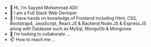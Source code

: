 - 👋 Hi, I’m Sayyed Mohammad ADil
- 👀 I am a Full Stack Web Devloper
- 🌱 I have hands on knowledge of Frontend including Html, CSS, Bootstrap4, JavaScript, React.JS &
      Backend Node.JS & Express.JS along with Database such as MySql, MongoDb & Mongoose
- 💞️ I’m looking to collaborate ...
- 📫 How to reach me ...

<!---
Sayyed Mohammad Adil is a ✨ special ✨ repository because its `README.md` (this file) appears on your GitHub profile.
You can click the Preview link to take a look at your changes.
--->

